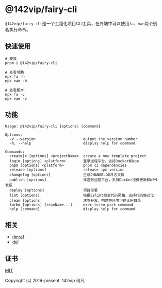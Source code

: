 # @142vip/fairy-cli


`@142vip/fairy-cli`是一个工程化项目CLI工具，在终端中可以使用`fa`、`vae`两个别名执行命令。


## 快速使用


```shell
# 安装
pnpm i @142vip/fairy-cli

# 查看帮助
npx fa -h 
npx vae -h

# 查看版本
npx fa -v 
npx vae -v
```

## 功能

```shell
Usage: @142vip/fairy-cli [options] [command]

Options:
  -v --version                      output the version number
  -h, --help                        display help for command

Commands:
  create|c [options] <projectName>  create a new template project
  login [options] <platform>        登录远程平台，支持Docker和Npm
  pnpm [options] <platform>         pnpm ci dependencies
  release [options]                 release npm version
  changelog [options]               生成CHANGELOG日志文档
  publish [options]                 推送到远程平台，支持Docker镜像更新和NPM发包
  deploy [options]                  项目部署
  lint [options]                    根据Eslint检查代码风格，支持代码格式化
  clean [options]                   清除开发、构建等环境下的无用目录
  turbo [options] [repoName...]     exec turbo pack command
  help [command]                    display help for command
```

## 相关

- [rimraf](https://www.npmjs.com/package/rimraf)
- [del](https://www.npmjs.com/package/del)



## 证书

[MIT](https://opensource.org/license/MIT)

Copyright (c) 2019-present, 142vip 储凡
